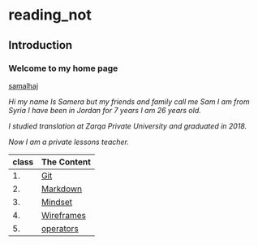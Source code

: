 # reading_not
## Introduction
### Welcome to my home page

[samalhaj](https://github.com/samalhaj1)

*Hi my name Is Samera but my friends and family call me Sam I am from Syria I have been in Jordan for 7 years I am 26 years old.*

*I studied translation at Zarqa Private University and graduated in 2018.*

*Now I am a private lessons teacher.*


class  |The Content 
-----  |-----
1.     |[Git](Git)
2.     |[Markdown](Markdown)
3.     |[Mindset](Mindset)
4.     |[Wireframes](Wireframes)
5.     |[operators](https://replit.com/@samalhaj1/readingnote-2#operators.md)